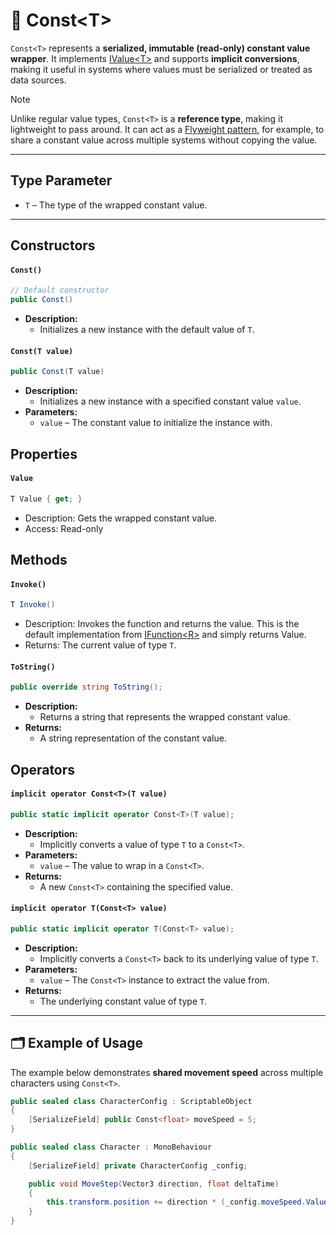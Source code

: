 # 🧩 Const&lt;T&gt;

`Const<T>` represents a **serialized, immutable (read-only) constant value wrapper**. It implements [IValue&lt;T&gt;](IValue.md) and supports **implicit conversions**, making it useful in systems where values must be serialized or treated as data sources.

> [!NOTE]
> Unlike regular value types, `Const<T>` is a **reference type**, making it lightweight to pass around. It can act as a [Flyweight pattern](https://en.wikipedia.org/wiki/Flyweight_pattern), for example, to share a constant value across multiple systems without copying the value.

---

## Type Parameter

- `T` – The type of the wrapped constant value.

---

## Constructors

#### `Const()`
```csharp
// Default constructor
public Const()
```
- **Description:**
  - Initializes a new instance with the default value of `T`.

#### `Const(T value)`
```csharp
public Const(T value)
```
- **Description:**
  - Initializes a new instance with a specified constant value `value`.
- **Parameters:**
  - `value` – The constant value to initialize the instance with.

## Properties

#### `Value`
```csharp
T Value { get; }
```
- Description: Gets the wrapped constant value.
- Access: Read-only

## Methods
#### `Invoke()`
```csharp
T Invoke()
```
- Description: Invokes the function and returns the value.
  This is the default implementation from [IFunction&lt;R&gt;](../Functions/IFunction.md#invoke) and simply returns Value.
- Returns: The current value of type `T`.

#### `ToString()`
```csharp
public override string ToString();
```
- **Description:**
  - Returns a string that represents the wrapped constant value.
- **Returns:**
  - A string representation of the constant value.

## Operators

#### `implicit operator Const<T>(T value)`
```csharp
public static implicit operator Const<T>(T value);
```
- **Description:**
  - Implicitly converts a value of type `T` to a `Const<T>`.
- **Parameters:**
  - `value` – The value to wrap in a `Const<T>`.
- **Returns:**
  - A new `Const<T>` containing the specified value.

#### `implicit operator T(Const<T> value)`
```csharp
public static implicit operator T(Const<T> value);
```
- **Description:**
  - Implicitly converts a `Const<T>` back to its underlying value of type `T`.
- **Parameters:**
  - `value` – The `Const<T>` instance to extract the value from.
- **Returns:**
  - The underlying constant value of type `T`.

---

## 🗂 Example of Usage
The example below demonstrates **shared movement speed** across multiple characters using `Const<T>`.

```csharp
public sealed class CharacterConfig : ScriptableObject
{
    [SerializeField] public Const<float> moveSpeed = 5;
}

public sealed class Character : MonoBehaviour
{
    [SerializeField] private CharacterConfig _config;

    public void MoveStep(Vector3 direction, float deltaTime) 
    {
        this.transform.position += direction * (_config.moveSpeed.Value * deltaTime);
    }
}
```